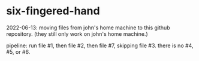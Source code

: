 # six-fingered-hand

2022-06-13: moving files from john's home machine to this github repository.  (they still only work on john's home machine.)

pipeline: run file #1, then file #2, then file #7, skipping file #3.  there is no #4, #5, or #6.
